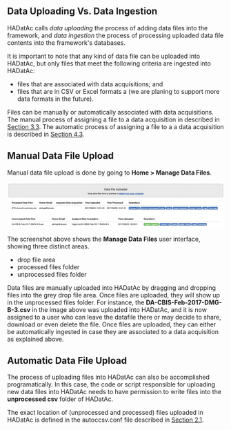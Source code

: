 ## Data Uploading Vs. Data Ingestion

HADatAc calls _data uploading_ the process of adding data files into the framework, and _data ingestion_ the process of processing uploaded data file contents into the framework's databases. 

It is important to note that any kind of data file can be uploaded into HADatAc, but only files that meet the following criteria are ingested into HADatAc: 

* files that are associated with data acquisitions; and 
* files that are in CSV or Excel formats a (we are planing to support more data formats in the future). 

Files can be manually or automatically associated with data acquisitions. The manual process of assigning a file to a data acquisition in described in [Section 3.3](https://github.com/paulopinheiro1234/hadatac/wiki/3.3.-Data-Preparation-and-Ingestion). The automatic process of assigning a file to a a data acquisition is described in [Section 4.3](https://github.com/paulopinheiro1234/hadatac/wiki/4.3.-Metadata-Specification-(SSD,-OAS,-SDD)#432-object-access-specification-oas).   

## Manual Data File Upload

Manual data file upload is done by going to __Home > Manage Data Files__. 

![](https://raw.githubusercontent.com/paulopinheiro1234/hadatac-screenshots/master/Sec3/DatafileManagement.png)

The screenshot above shows the __Manage Data Files__ user interface, showing three distinct areas. 

* drop file area
* processed files folder
* unprocessed files folder

Data files are manually uploaded into HADatAc by dragging and dropping files into the grey drop file area. Once files are uploaded, they will show up in the unprocessed files folder. For instance, the __DA-CBIS-Feb-2017-DMG-B-3.csv__ in the image above was uploaded into HADatAc, and it is now assigned to a user who can leave the datafile there or may decide to share, download or even delete the file. Once files are uploaded, they can either be automatically ingested in case they are associated to a data acquisition as explained above. 

## Automatic Data File Upload

The process of uploading files into HADatAc can also be accomplished programatically. In this case, the code or script responsible for uploading new data files into HADatAc needs to have permission to write files into the __unprocessed csv__ folder of HADatAc.

The exact location of (unprocessed and processed) files uploaded in HADatAc is defined in the autoccsv.conf file described in [Section 2.1](https://github.com/paulopinheiro1234/hadatac/wiki/2.1.-Software-Configuration#214-setting-up-autoccsvconfig). 
